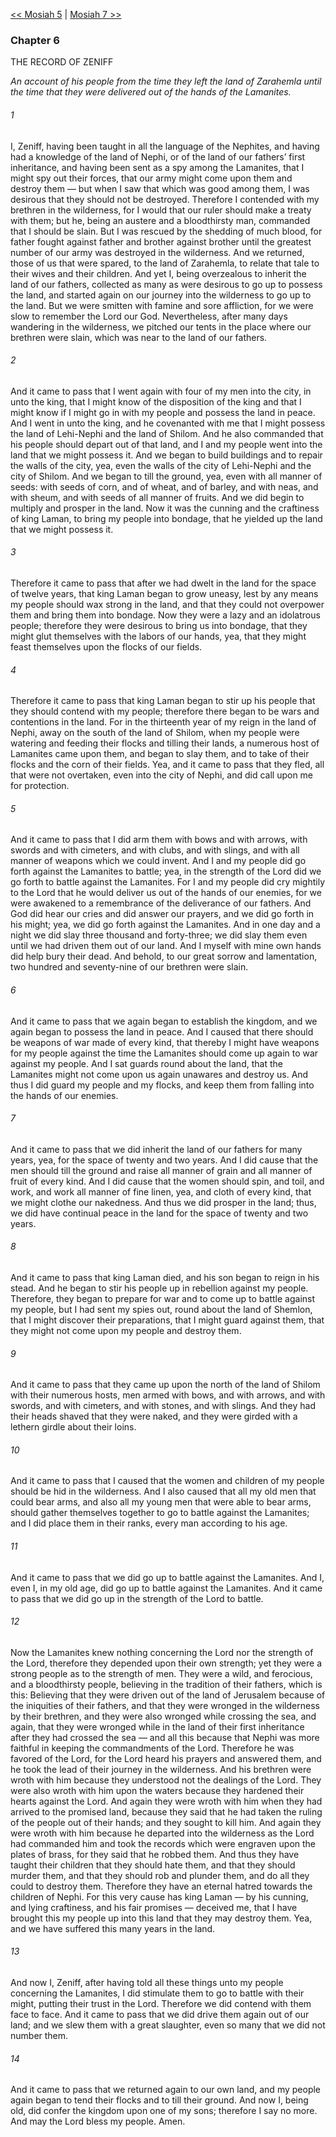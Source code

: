 [<< Mosiah 5](Mosiah%205.md)  |  [Mosiah 7 >>](Mosiah%207.md)

### Chapter 6
THE RECORD OF ZENIFF


*An account of his people from the time they left the land of Zarahemla until the time that they were delivered out of the hands of the Lamanites.*

###### 1
I, Zeniff, having been taught in all the language of the Nephites, and having had a knowledge of the land of Nephi, or of the land of our fathers’ first inheritance, and having been sent as a spy among the Lamanites, that I might spy out their forces, that our army might come upon them and destroy them — but when I saw that which was good among them, I was desirous that they should not be destroyed. Therefore I contended with my brethren in the wilderness, for I would that our ruler should make a treaty with them; but he, being an austere and a bloodthirsty man, commanded that I should be slain. But I was rescued by the shedding of much blood, for father fought against father and brother against brother until the greatest number of our army was destroyed in the wilderness. And we returned, those of us that were spared, to the land of Zarahemla, to relate that tale to their wives and their children. And yet I, being overzealous to inherit the land of our fathers, collected as many as were desirous to go up to possess the land, and started again on our journey into the wilderness to go up to the land. But we were smitten with famine and sore affliction, for we were slow to remember the Lord our God. Nevertheless, after many days wandering in the wilderness, we pitched our tents in the place where our brethren were slain, which was near to the land of our fathers.

###### 2
And it came to pass that I went again with four of my men into the city, in unto the king, that I might know of the disposition of the king and that I might know if I might go in with my people and possess the land in peace. And I went in unto the king, and he covenanted with me that I might possess the land of Lehi-Nephi and the land of Shilom. And he also commanded that his people should depart out of that land, and I and my people went into the land that we might possess it. And we began to build buildings and to repair the walls of the city, yea, even the walls of the city of Lehi-Nephi and the city of Shilom. And we began to till the ground, yea, even with all manner of seeds: with seeds of corn, and of wheat, and of barley, and with neas, and with sheum, and with seeds of all manner of fruits. And we did begin to multiply and prosper in the land. Now it was the cunning and the craftiness of king Laman, to bring my people into bondage, that he yielded up the land that we might possess it.

###### 3
Therefore it came to pass that after we had dwelt in the land for the space of twelve years, that king Laman began to grow uneasy, lest by any means my people should wax strong in the land, and that they could not overpower them and bring them into bondage. Now they were a lazy and an idolatrous people; therefore they were desirous to bring us into bondage, that they might glut themselves with the labors of our hands, yea, that they might feast themselves upon the flocks of our fields.

###### 4
Therefore it came to pass that king Laman began to stir up his people that they should contend with my people; therefore there began to be wars and contentions in the land. For in the thirteenth year of my reign in the land of Nephi, away on the south of the land of Shilom, when my people were watering and feeding their flocks and tilling their lands, a numerous host of Lamanites came upon them, and began to slay them, and to take of their flocks and the corn of their fields. Yea, and it came to pass that they fled, all that were not overtaken, even into the city of Nephi, and did call upon me for protection.

###### 5
And it came to pass that I did arm them with bows and with arrows, with swords and with cimeters, and with clubs, and with slings, and with all manner of weapons which we could invent. And I and my people did go forth against the Lamanites to battle; yea, in the strength of the Lord did we go forth to battle against the Lamanites. For I and my people did cry mightily to the Lord that he would deliver us out of the hands of our enemies, for we were awakened to a remembrance of the deliverance of our fathers. And God did hear our cries and did answer our prayers, and we did go forth in his might; yea, we did go forth against the Lamanites. And in one day and a night we did slay three thousand and forty-three; we did slay them even until we had driven them out of our land. And I myself with mine own hands did help bury their dead. And behold, to our great sorrow and lamentation, two hundred and seventy-nine of our brethren were slain.

###### 6
And it came to pass that we again began to establish the kingdom, and we again began to possess the land in peace. And I caused that there should be weapons of war made of every kind, that thereby I might have weapons for my people against the time the Lamanites should come up again to war against my people. And I sat guards round about the land, that the Lamanites might not come upon us again unawares and destroy us. And thus I did guard my people and my flocks, and keep them from falling into the hands of our enemies.

###### 7
And it came to pass that we did inherit the land of our fathers for many years, yea, for the space of twenty and two years. And I did cause that the men should till the ground and raise all manner of grain and all manner of fruit of every kind. And I did cause that the women should spin, and toil, and work, and work all manner of fine linen, yea, and cloth of every kind, that we might clothe our nakedness. And thus we did prosper in the land; thus, we did have continual peace in the land for the space of twenty and two years.

###### 8
And it came to pass that king Laman died, and his son began to reign in his stead. And he began to stir his people up in rebellion against my people. Therefore, they began to prepare for war and to come up to battle against my people, but I had sent my spies out, round about the land of Shemlon, that I might discover their preparations, that I might guard against them, that they might not come upon my people and destroy them.

###### 9
And it came to pass that they came up upon the north of the land of Shilom with their numerous hosts, men armed with bows, and with arrows, and with swords, and with cimeters, and with stones, and with slings. And they had their heads shaved that they were naked, and they were girded with a lethern girdle about their loins.

###### 10
And it came to pass that I caused that the women and children of my people should be hid in the wilderness. And I also caused that all my old men that could bear arms, and also all my young men that were able to bear arms, should gather themselves together to go to battle against the Lamanites; and I did place them in their ranks, every man according to his age.

###### 11
And it came to pass that we did go up to battle against the Lamanites. And I, even I, in my old age, did go up to battle against the Lamanites. And it came to pass that we did go up in the strength of the Lord to battle.

###### 12
Now the Lamanites knew nothing concerning the Lord nor the strength of the Lord, therefore they depended upon their own strength; yet they were a strong people as to the strength of men. They were a wild, and ferocious, and a bloodthirsty people, believing in the tradition of their fathers, which is this: Believing that they were driven out of the land of Jerusalem because of the iniquities of their fathers, and that they were wronged in the wilderness by their brethren, and they were also wronged while crossing the sea, and again, that they were wronged while in the land of their first inheritance after they had crossed the sea — and all this because that Nephi was more faithful in keeping the commandments of the Lord. Therefore he was favored of the Lord, for the Lord heard his prayers and answered them, and he took the lead of their journey in the wilderness. And his brethren were wroth with him because they understood not the dealings of the Lord. They were also wroth with him upon the waters because they hardened their hearts against the Lord. And again they were wroth with him when they had arrived to the promised land, because they said that he had taken the ruling of the people out of their hands; and they sought to kill him. And again they were wroth with him because he departed into the wilderness as the Lord had commanded him and took the records which were engraven upon the plates of brass, for they said that he robbed them. And thus they have taught their children that they should hate them, and that they should murder them, and that they should rob and plunder them, and do all they could to destroy them. Therefore they have an eternal hatred towards the children of Nephi. For this very cause has king Laman — by his cunning, and lying craftiness, and his fair promises — deceived me, that I have brought this my people up into this land that they may destroy them. Yea, and we have suffered this many years in the land.

###### 13
And now I, Zeniff, after having told all these things unto my people concerning the Lamanites, I did stimulate them to go to battle with their might, putting their trust in the Lord. Therefore we did contend with them face to face. And it came to pass that we did drive them again out of our land; and we slew them with a great slaughter, even so many that we did not number them.

###### 14
And it came to pass that we returned again to our own land, and my people again began to tend their flocks and to till their ground. And now I, being old, did confer the kingdom upon one of my sons; therefore I say no more. And may the Lord bless my people. Amen.